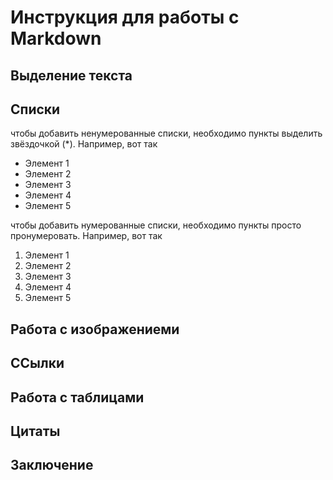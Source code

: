 # Инструкция для работы с Markdown

## Выделение текста

## Списки

чтобы добавить ненумерованные списки, необходимо пункты выделить звёздочкой (*). Например, вот так
* Элемент 1
* Элемент 2
* Элемент 3
* Элемент 4
* Элемент 5

чтобы добавить нумерованные списки, необходимо пункты просто пронумеровать. Например, вот так
1. Элемент 1
2. Элемент 2
3. Элемент 3
4. Элемент 4
5. Элемент 5


## Работа с изображениеми

## ССылки

## Работа с таблицами

## Цитаты

## Заключение